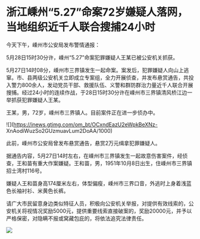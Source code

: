 # 浙江嵊州“5.27”命案72岁嫌疑人落网，当地组织近千人联合搜捕24小时

今天下午，嵊州市公安局发布警情通报：

5月28日15时30分许，嵊州“5.27”命案犯罪嫌疑人王某已被公安机关抓获。

5月27日14时08分，嵊州市三界镇发生一起命案。案发后，犯罪嫌疑人向山上逃窜。市、县两级公安机关立即成立专案组，全力开展侦查，并发布悬赏通告，共投入警力800余人，发动党员干部、救援队伍、义警和群防群治力量近千人联合开展搜捕。经过24小时的连续作战，于28日15时30分许在嵊州市三界镇清风桥江边一举抓获犯罪嫌疑人王某。

王某，男，72岁，嵊州市三界镇人。目前案件正在进一步侦办中。

![](https://inews.gtimg.com/om_bt/OCxndEazU2eWpkBeXNz-
XnAodiWuzSo2GUzmuavLum2DoAA/1000)

此前，嵊州市公安局曾发布悬赏通告，悬赏2万元缉拿犯罪嫌疑人。

据通告内容，5月27日14时左右，在嵊州市三界镇发生一起故意伤害案件，经侦查，王和苗有重大作案嫌疑。王和苗，男，1951年10月8日出生，住嵊州市三界镇招士湾村116号。

嫌疑人王和苗身高174厘米左右，体型偏瘦，嵊州市三界口音，外逃时上身着浅蓝色长袖衬衫、米黄色长裤。

请广大市民留意身边类似特征人员，积极向公安机关举报，对提供有效线索的，公安机关将视情况奖励5000元，提供重要线索直接破案的，奖励20000元，并予以严格保密，对隐瞒不报或窝藏包庇的，将依法追究法律责任。

![](https://inews.gtimg.com/om_bt/OaqhHcGyyAW77eO24dAdVzg3TaqP5LT1lwXlfty-6FIPAAA/1000)

